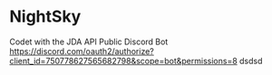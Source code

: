 # NightSky
Codet with the JDA API
Public Discord Bot
https://discord.com/oauth2/authorize?client_id=750778627565682798&scope=bot&permissions=8
dsdsd
